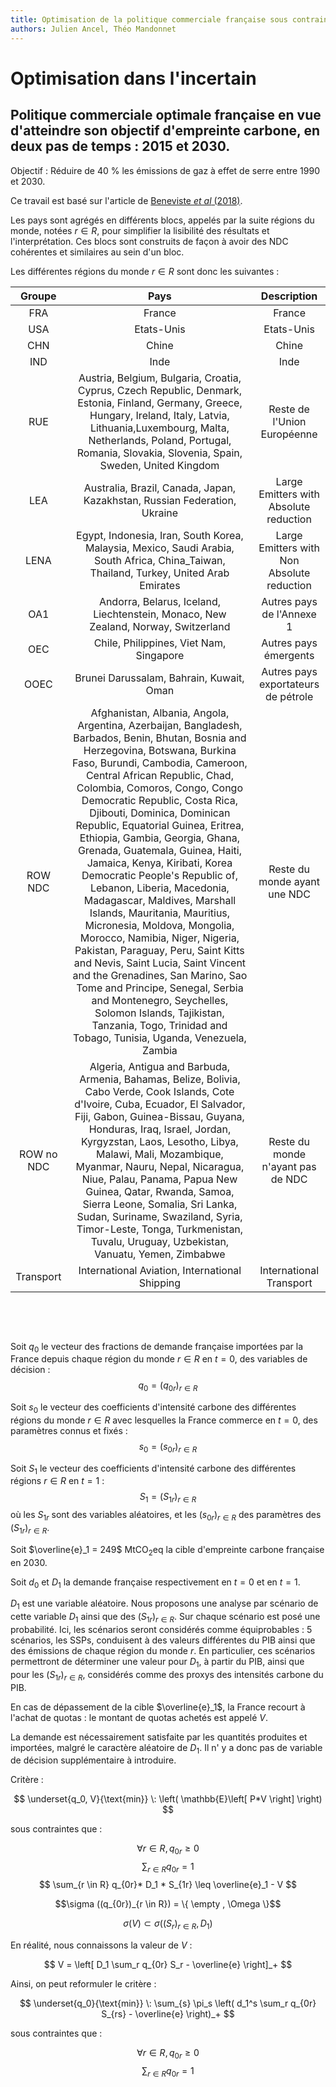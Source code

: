 ```yaml
---
title: Optimisation de la politique commerciale française sous contraintes de la réduction de l'empreinte carbone
authors: Julien Ancel, Théo Mandonnet
---
```

# Optimisation dans l'incertain
## Politique commerciale optimale française en vue d'atteindre son objectif d'empreinte carbone, en deux pas de temps : 2015 et 2030. 

Objectif : Réduire de 40 % les émissions de gaz à effet de serre entre 1990 et 2030.

Ce travail est basé sur l'article de [Beneviste $\textit{et al}$ (2018)](https://doi.org/10.1088/1748-9326/aaa0b9).

Les pays sont agrégés en différents blocs, appelés par la suite régions du monde, notées $r \in R$, pour simplifier la lisibilité des résultats et l'interprétation. Ces blocs sont construits de façon à avoir des NDC cohérentes et similaires au sein d'un bloc.

Les différentes régions du monde $r \in R$ sont donc les suivantes : 

| **Groupe**  | **Pays** |  **Description** |
| :-----: | :----: |  :----: |
| FRA | France | France |
| USA | Etats-Unis | Etats-Unis |
| CHN  | Chine | Chine |
| IND | Inde | Inde |
| RUE | Austria, Belgium, Bulgaria, Croatia, Cyprus, Czech Republic, Denmark, Estonia, Finland, Germany, Greece, Hungary, Ireland, Italy, Latvia, Lithuania,Luxembourg, Malta, Netherlands, Poland, Portugal, Romania, Slovakia, Slovenia, Spain, Sweden, United Kingdom | Reste de l'Union Européenne |
| LEA | Australia, Brazil, Canada, Japan, Kazakhstan, Russian Federation, Ukraine |  Large Emitters with Absolute reduction |
| LENA | Egypt, Indonesia, Iran, South Korea, Malaysia, Mexico, Saudi Arabia, South Africa, China_Taiwan, Thailand, Turkey, United Arab Emirates | Large Emitters with Non Absolute reduction |
| OA1 | Andorra, Belarus, Iceland, Liechtenstein, Monaco, New Zealand, Norway, Switzerland | Autres pays de l'Annexe 1 |
| OEC | Chile, Philippines, Viet Nam, Singapore | Autres pays émergents |
| OOEC | Brunei Darussalam, Bahrain, Kuwait, Oman | Autres pays exportateurs de pétrole |
| ROW NDC | Afghanistan, Albania, Angola, Argentina, Azerbaijan, Bangladesh, Barbados, Benin, Bhutan, Bosnia and Herzegovina, Botswana, Burkina Faso, Burundi, Cambodia, Cameroon, Central African Republic, Chad, Colombia, Comoros, Congo, Congo Democratic Republic, Costa Rica, Djibouti, Dominica, Dominican Republic, Equatorial Guinea, Eritrea, Ethiopia, Gambia, Georgia, Ghana, Grenada, Guatemala, Guinea, Haiti, Jamaica, Kenya, Kiribati, Korea Democratic People's Republic of, Lebanon, Liberia, Macedonia, Madagascar, Maldives, Marshall Islands, Mauritania, Mauritius, Micronesia, Moldova, Mongolia, Morocco, Namibia, Niger, Nigeria, Pakistan, Paraguay, Peru, Saint Kitts and Nevis, Saint Lucia, Saint Vincent and the Grenadines, San Marino, Sao Tome and Principe, Senegal, Serbia and Montenegro, Seychelles, Solomon Islands, Tajikistan, Tanzania, Togo, Trinidad and Tobago, Tunisia, Uganda, Venezuela, Zambia | Reste du monde ayant une NDC  |
| ROW no NDC | Algeria, Antigua and Barbuda, Armenia, Bahamas, Belize, Bolivia, Cabo Verde, Cook Islands, Cote d'Ivoire, Cuba, Ecuador, El Salvador, Fiji, Gabon, Guinea-Bissau, Guyana, Honduras, Iraq, Israel, Jordan, Kyrgyzstan, Laos, Lesotho, Libya, Malawi, Mali, Mozambique, Myanmar, Nauru, Nepal, Nicaragua, Niue, Palau, Panama, Papua New Guinea, Qatar, Rwanda, Samoa, Sierra Leone, Somalia, Sri Lanka, Sudan, Suriname, Swaziland, Syria, Timor-Leste, Tonga, Turkmenistan, Tuvalu, Uruguay, Uzbekistan, Vanuatu, Yemen, Zimbabwe | Reste du monde n'ayant pas de NDC |
| Transport | International Aviation, International Shipping | International Transport |

&nbsp;

&nbsp;


Soit $q_0$ le vecteur des fractions de demande française importées par la France depuis chaque région du monde $r \in R$ en $t=0$, des variables de décision :
$$ q_0 = (q_{0r})_{r \in R} $$


Soit $s_0$ le vecteur des coefficients d'intensité carbone des différentes régions du monde $r \in R$ avec lesquelles la France commerce en $t=0$, des paramètres connus et fixés : 
$$ s_0 = (s_{0r})_{r \in R} $$

Soit $S_1$ le vecteur des coefficients d'intensité carbone des différentes régions $r \in R$ en $t=1$ : 
$$ S_1 = (S_{1r})_{r \in R} $$
où les $S_{1r}$ sont des variables aléatoires, et les $(s_{0r})_{r \in R}$ des paramètres des $(S_{1r})_{r \in R}$.

Soit $\overline{e}_1 = 249$ MtCO$_2$eq la cible d'empreinte carbone française en 2030.

Soit $d_0$ et $D_1$ la demande française respectivement en $t=0$ et en $t=1$.

$D_1$ est une variable aléatoire. 
Nous proposons une analyse par scénario de cette variable $D_1$ ainsi que des $(S_{1r})_{r \in R}$. Sur chaque scénario est posé une probabilité. Ici, les scénarios seront considérés comme équiprobables : 5 scénarios, les SSPs, conduisent à des valeurs différentes du PIB ainsi que des émissions de chaque région du monde $r$. En particulier, ces scénarios permettront de déterminer une valeur pour $D_1$, à partir du PIB, ainsi que pour les $(S_{1r})_{r \in R}$, considérés comme des proxys des intensités carbone du PIB.


En cas de dépassement de la cible $\overline{e}_1$, la France recourt à l'achat de quotas : le montant de quotas achetés est appelé $V$.

La demande est nécessairement satisfaite par les quantités produites et importées, malgré le caractère aléatoire de $D_1$. Il n' y a donc pas de variable de décision supplémentaire à introduire.


Critère : 

$$ \underset{q_0, V}{\text{min}} \: \left( \mathbb{E}\left[ P*V  \right] \right) $$

sous contraintes que :

$$ \forall r \in R, q_{0r} \geq 0 $$
$$ \sum_{r \in R} q_{0r} = 1 $$
$$ \sum_{r \in R} q_{0r}* D_1 * S_{1r} \leq \overline{e}_1 - V $$

$$\sigma ((q_{0r})_{r \in R}) = \{ \empty , \Omega \}$$

$$\sigma (V) \subset \sigma \left( (S_r)_{r \in R}, D_1 \right) $$

En réalité, nous connaissons la valeur de $V$ :

$$ V = \left[ D_1 \sum_r q_{0r} S_r - \overline{e} \right]_+ $$

Ainsi, on peut reformuler le critère : 

$$ \underset{q_0}{\text{min}} \: \sum_{s} \pi_s \left( d_1^s \sum_r q_{0r} S_{rs} - \overline{e} \right)_+ $$

sous contraintes que :

$$ \forall r \in R, q_{0r} \geq 0 $$
$$ \sum_{r \in R} q_{0r} = 1 $$
